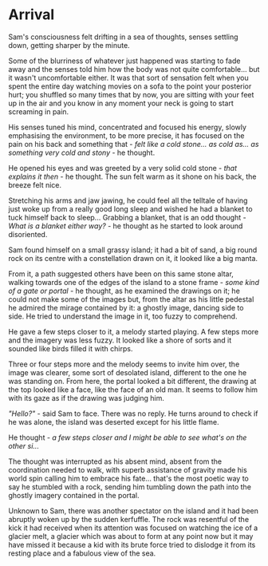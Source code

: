 # Arrival

Sam's consciousness felt drifting in a sea of thoughts, senses settling down, getting sharper by the minute.

Some of the blurriness of whatever just happened was starting to fade away and the senses told him how the body was not quite comfortable... but it wasn't uncomfortable either. It was that sort of sensation felt when you spent the entire day watching movies on a sofa to the point your posterior hurt; you shuffled so many times that by now, you are sitting with your feet up in the air and you know in any moment your neck is going to start screaming in pain.

His senses tuned his mind, concentrated and focused his energy, slowly emphasising the environment, to be more precise, it has focused on the pain on his back and something that - *felt like a cold stone... as cold as... as something very cold and stony* - he thought.

He opened his eyes and was greeted by a very solid cold stone - *that explains it then* - he thought. The sun felt warm as it shone on his back, the breeze felt nice. 

Stretching his arms and jaw jawing, he could feel all the telltale of having just woke up from a really good long sleep and wished he had a blanket to tuck himself back to sleep... Grabbing a blanket, that is an odd thought - *What is a blanket either way?* - he thought as he started to look around disoriented.

Sam found himself on a small grassy island; it had a bit of sand, a big round rock on its centre with a constellation drawn on it, it looked like a big manta.

From it, a path suggested others have been on this same stone altar, walking towards one of the edges of the island to a stone frame - *some kind of a gate or portal* - he thought, as he examined the drawings on it; he could not make some of the images but, from the altar as his little pedestal he admired the mirage contained by it: a ghostly image, dancing side to side. He tried to understand the image in it, too fuzzy to comprehend.

He gave a few steps closer to it, a melody started playing. A few steps more and the imagery was less fuzzy. It looked like a shore of sorts and it sounded like birds filled it with chirps.

Three or four steps more and the melody seems to invite him over, the image was clearer, some sort of desolated island, different to the one he was standing on. From here, the portal looked a bit different, the drawing at the top looked like a face, like the face of an old man. It seems to follow him with its gaze as if the drawing was judging him.

*"Hello?"* - said Sam to face. There was no reply. He turns around to check if he was alone, the island was deserted except for his little flame. 

He thought - *a few steps closer and I might be able to see what's on the other si...*

The thought was interrupted as his absent mind, absent from the coordination needed to walk, with superb assistance of gravity made his world spin calling him to embrace his fate... that's the most poetic way to say he stumbled with a rock, sending him tumbling down the path into the ghostly imagery contained in the portal.





Unknown to Sam, there was another spectator on the island and it had been abruptly woken up by the sudden kerfuffle. The rock was resentful of the kick it had received when its attention was focused on watching the ice of a glacier melt, a glacier which was about to form at any point now but it may have missed it because a kid with its brute force tried to dislodge it from its resting place and a fabulous view of the sea.